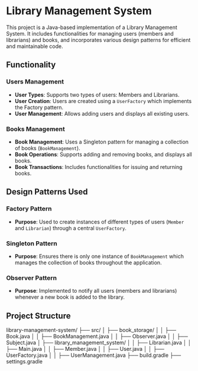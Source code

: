 # Library Management System

This project is a Java-based implementation of a Library Management System. It includes functionalities for managing users (members and librarians) and books, and incorporates various design patterns for efficient and maintainable code.

## Functionality

### Users Management
- **User Types**: Supports two types of users: Members and Librarians.
- **User Creation**: Users are created using a `UserFactory` which implements the Factory pattern.
- **User Management**: Allows adding users and displays all existing users.

### Books Management
- **Book Management**: Uses a Singleton pattern for managing a collection of books (`BookManagement`).
- **Book Operations**: Supports adding and removing books, and displays all books.
- **Book Transactions**: Includes functionalities for issuing and returning books.

## Design Patterns Used

### Factory Pattern
- **Purpose**: Used to create instances of different types of users (`Member` and `Librarian`) through a central `UserFactory`.

### Singleton Pattern
- **Purpose**: Ensures there is only one instance of `BookManagement` which manages the collection of books throughout the application.

### Observer Pattern
- **Purpose**: Implemented to notify all users (members and librarians) whenever a new book is added to the library.

## Project Structure
library-management-system/
├── src/
│ ├── book_storage/
│ │ ├── Book.java
│ │ ├── BookManagement.java
│ │ ├── Observer.java
│ │ ├── Subject.java
│ ├── library_management_system/
│ │ ├── Librarian.java
│ │ ├── Main.java
│ │ ├── Member.java
│ │ ├── User.java
│ │ ├── UserFactory.java
│ │ ├── UserManagement.java
├── build.gradle
├── settings.gradle

